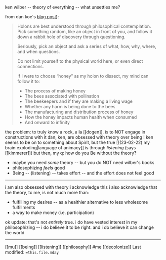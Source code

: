 ken wilber -- theory of everything -- what unsettles me?

from dan koe's [blog post](https://thedankoe.com/the-focus-formula-how-to-take-control-of-your-life/)):
> Holons are best understood through philosophical contemplation. Pick something random, like an object in front of you, and follow it down a rabbit hole of discovery through questioning.
> 
> Seriously, pick an object and ask a series of what, how, why, where, and when questions.
> 
> Do not limit yourself to the physical world here, or even direct connections.
> 
> If I were to choose “honey” as my holon to dissect, my mind can follow it to:
> 
> -   The process of making honey
> -   The bees associated with pollination
> -   The beekeepers and if they are making a living wage
> -   Whether any harm is being done to the bees
> -   The manufacturing and distribution process of honey
> -   How the honey impacts human health when consumed
> -   And onward to infinity

the problem: to truly know a rock, a la [[dogen]], is to NOT engage in constructions with it
dan, ken, are obsessed with theory over being !
ken seems to be on to something about Spirit, but the true [[(23-02-22) my brain exploding|language of animacy]] is through *listening* (says [[kimmerer]])
but then, my q: how do you Be without the theory?
- maybe you need *some* theory -- but you do NOT need wilber's books
- philosophizing *feels* good
- Being -- (listening) -- takes effort -- and the effort does not feel good


---
i am also obsessed with theory
i acknowledge this
i also acknowledge that the theory, to me, is not much more than:
- fulfilling my desires -- as a healthier alternative to less wholesome fulfillments
- a way to make money (i.e. participation)

ok update: that's not *entirely* true. i do have vested interest in my philosophizing -- i do believe it to be right. and i do believe it can change the world




___
[[mu]]   [[being]]   [[listening]]   [[philosophy]]   #me [[decolonize]]
Last modified: `=this.file.mday`